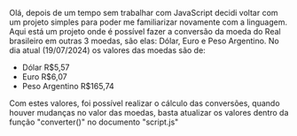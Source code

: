 Olá, depois de um tempo sem trabalhar com JavaScript decidi voltar com um projeto simples para poder me familiarizar novamente com a linguagem.
Aqui está um projeto onde é possível fazer a conversão da moeda do Real brasileiro em outras 3 moedas, são elas: Dólar, Euro e Peso Argentino.
No dia atual (19/07/2024) os valores das moedas são de:
- Dólar R$5,57
- Euro R$6,07
- Peso Argentino R$165,74

Com estes valores, foi possível realizar o cálculo das conversões, quando houver mudanças no valor das moedas, basta atualizar os valores dentro da função "converter()"
no documento "script.js"
